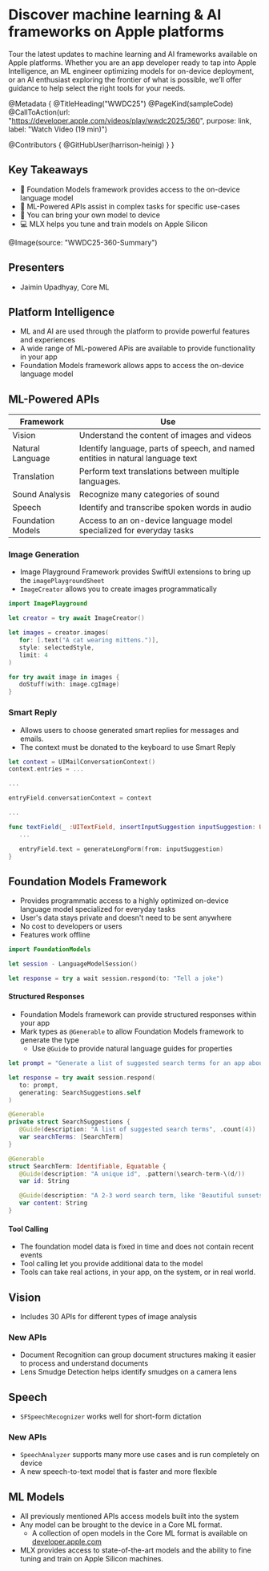 # Discover machine learning & AI frameworks on Apple platforms

Tour the latest updates to machine learning and AI frameworks available on Apple platforms. Whether you are an app developer ready to tap into Apple Intelligence, an ML engineer optimizing models for on-device deployment, or an AI enthusiast exploring the frontier of what is possible, we’ll offer guidance to help select the right tools for your needs.

@Metadata {
   @TitleHeading("WWDC25")
   @PageKind(sampleCode)
   @CallToAction(url: "https://developer.apple.com/videos/play/wwdc2025/360", purpose: link, label: "Watch Video (19 min)")

   @Contributors {
      @GitHubUser(harrison-heinig)
   }
}

## Key Takeaways

- 📱 Foundation Models framework provides access to the on-device language model
- 📌 ML-Powered APIs assist in complex tasks for specific use-cases
- 🍺 You can bring your own model to device
- 💻 MLX helps you tune and train models on Apple Silicon

@Image(source: "WWDC25-360-Summary")

## Presenters
- Jaimin Upadhyay, Core ML

## Platform Intelligence
- ML and AI are used through the platform to provide powerful features and experiences
- A wide range of ML-powered APis are available to provide functionality in your app
- Foundation Models framework allows apps to access the on-device language model

## ML-Powered APIs

| Framework | Use |
| --- | --- |
| Vision | Understand the content of images and videos |
| Natural Language | Identify language, parts of speech, and named entities in natural language text |
| Translation | Perform text translations between multiple languages. |
| Sound Analysis | Recognize many categories of sound |
| Speech | Identify and transcribe spoken words in audio |
| Foundation Models | Access to an on-device language model specialized for everyday tasks |

### Image Generation
- Image Playground Framework provides SwiftUI extensions to bring up the `imagePlaygroundSheet`
- `ImageCreator` allows you to create images programmatically

```swift
import ImagePlayground

let creator = try await ImageCreator()

let images = creator.images(
   for: [.text("A cat wearing mittens.")],
   style: selectedStyle,
   limit: 4
)

for try await image in images {
   doStuff(with: image.cgImage)
}
```

### Smart Reply
- Allows users to choose generated smart replies for messages and emails.
- The context must be donated to the keyboard to use Smart Reply

```swift
let context = UIMailConversationContext()
context.entries = ...

...

entryField.conversationContext = context

...

func textField(_ :UITextField, insertInputSuggestion inputSuggestion: UIInputSuggestion) {
   ...

   entryField.text = generateLongForm(from: inputSuggestion)
}
```

## Foundation Models Framework
- Provides programmatic access to a highly optimized on-device language model specialized for everyday tasks
- User's data stays private and doesn't need to be sent anywhere
- No cost to developers or users
- Features work offline

```swift
import FoundationModels

let session - LanguageModelSession()

let response = try a wait session.respond(to: "Tell a joke")

```

#### Structured Responses
- Foundation Models framework can provide structured responses within your app
- Mark types as `@Generable` to allow Foundation Models framework to generate the type
   - Use `@Guide` to provide natural language guides for properties

```swift
let prompt = "Generate a list of suggested search terms for an app about visiting famous landmarks."

let response = try await session.respond(
   to: prompt,
   generating: SearchSuggestions.self
)

@Generable
private struct SearchSuggestions {
   @Guide(description: "A list of suggested search terms", .count(4))
   var searchTerms: [SearchTerm]
}

@Generable
struct SearchTerm: Identifiable, Equatable {
   @Guide(description: "A unique id", .pattern(\search-term-\(d/))
   var id: String

   @Guide(description: "A 2-3 word search term, like 'Beautiful sunsets'")
   var content: String
}
```

#### Tool Calling
- The foundation model data is fixed in time and does not contain recent events
- Tool calling let you provide additional data to the model
- Tools can take real actions, in your app, on the system, or in real world.

## Vision

- Includes 30 APIs for different types of image analysis

### New APIs
- Document Recognition can group document structures making it easier to process and understand documents
- Lens Smudge Detection helps identify smudges on a camera lens

## Speech
- `SFSpeechRecognizer` works well for short-form dictation

### New APIs

- `SpeechAnalyzer` supports many more use cases and is run completely on device
- A new speech-to-text model that is faster and more flexible

## ML Models
- All previously mentioned APIs access models built into the system
- Any model can be brought to the device in a Core ML format.
    - A collection of open models in the Core ML format is available on [developer.apple.com](https://developer.apple.com/machine-learning/models/)
- MLX provides access to state-of-the-art models and the ability to fine tuning and train on Apple Silicon machines. 
